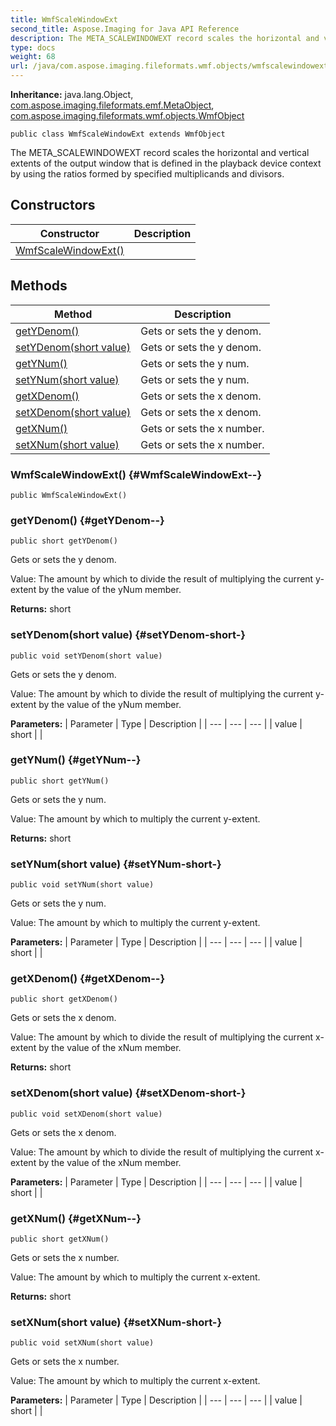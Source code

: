 ```yaml
---
title: WmfScaleWindowExt
second_title: Aspose.Imaging for Java API Reference
description: The META_SCALEWINDOWEXT record scales the horizontal and vertical     extents of the output window that is defined in the playback device     context by using the ratios formed by specified multiplicands and     divisors.
type: docs
weight: 68
url: /java/com.aspose.imaging.fileformats.wmf.objects/wmfscalewindowext/
---
```

**Inheritance:**
java.lang.Object, [com.aspose.imaging.fileformats.emf.MetaObject](../../com.aspose.imaging.fileformats.emf/metaobject), [com.aspose.imaging.fileformats.wmf.objects.WmfObject](../../com.aspose.imaging.fileformats.wmf.objects/wmfobject)
```
public class WmfScaleWindowExt extends WmfObject
```

The META\_SCALEWINDOWEXT record scales the horizontal and vertical extents of the output window that is defined in the playback device context by using the ratios formed by specified multiplicands and divisors.
## Constructors

| Constructor | Description |
| --- | --- |
| [WmfScaleWindowExt()](#WmfScaleWindowExt--) |  |
## Methods

| Method | Description |
| --- | --- |
| [getYDenom()](#getYDenom--) | Gets or sets the y denom. |
| [setYDenom(short value)](#setYDenom-short-) | Gets or sets the y denom. |
| [getYNum()](#getYNum--) | Gets or sets the y num. |
| [setYNum(short value)](#setYNum-short-) | Gets or sets the y num. |
| [getXDenom()](#getXDenom--) | Gets or sets the x denom. |
| [setXDenom(short value)](#setXDenom-short-) | Gets or sets the x denom. |
| [getXNum()](#getXNum--) | Gets or sets the x number. |
| [setXNum(short value)](#setXNum-short-) | Gets or sets the x number. |
### WmfScaleWindowExt() {#WmfScaleWindowExt--}
```
public WmfScaleWindowExt()
```


### getYDenom() {#getYDenom--}
```
public short getYDenom()
```


Gets or sets the y denom.

Value: The amount by which to divide the result of multiplying the current y-extent by the value of the yNum member.

**Returns:**
short
### setYDenom(short value) {#setYDenom-short-}
```
public void setYDenom(short value)
```


Gets or sets the y denom.

Value: The amount by which to divide the result of multiplying the current y-extent by the value of the yNum member.

**Parameters:**
| Parameter | Type | Description |
| --- | --- | --- |
| value | short |  |

### getYNum() {#getYNum--}
```
public short getYNum()
```


Gets or sets the y num.

Value: The amount by which to multiply the current y-extent.

**Returns:**
short
### setYNum(short value) {#setYNum-short-}
```
public void setYNum(short value)
```


Gets or sets the y num.

Value: The amount by which to multiply the current y-extent.

**Parameters:**
| Parameter | Type | Description |
| --- | --- | --- |
| value | short |  |

### getXDenom() {#getXDenom--}
```
public short getXDenom()
```


Gets or sets the x denom.

Value: The amount by which to divide the result of multiplying the current x-extent by the value of the xNum member.

**Returns:**
short
### setXDenom(short value) {#setXDenom-short-}
```
public void setXDenom(short value)
```


Gets or sets the x denom.

Value: The amount by which to divide the result of multiplying the current x-extent by the value of the xNum member.

**Parameters:**
| Parameter | Type | Description |
| --- | --- | --- |
| value | short |  |

### getXNum() {#getXNum--}
```
public short getXNum()
```


Gets or sets the x number.

Value: The amount by which to multiply the current x-extent.

**Returns:**
short
### setXNum(short value) {#setXNum-short-}
```
public void setXNum(short value)
```


Gets or sets the x number.

Value: The amount by which to multiply the current x-extent.

**Parameters:**
| Parameter | Type | Description |
| --- | --- | --- |
| value | short |  |

